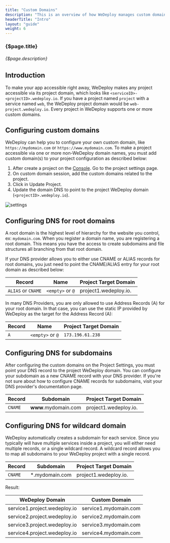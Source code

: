 ```yaml
---
title: "Custom Domains"
description: "This is an overview of how WeDeploy manages custom domains for your projects."
headerTitle: "Intro"
layout: "guide"
weight: 6
---
```


### {$page.title}

###### {$page.description}

<article id="1">

## Introduction

To make your app accessible right away, WeDeploy makes any project accessible via its project domain, which looks like `<serviceID>-<projectID>.wedeploy.io`. If you have a project named `project` with a service named `web`, the WeDeploy project domain would be `web-project.wedeploy.io`. Every project in WeDeploy supports one or more custom domains.

</article>

<article id="2">

## Configuring custom domains

WeDeploy can help you to configure your own custom domain, like `https://mydomain.com` or `https://www.mydomain.com`.
To make a project accessible via one or more non-WeDeploy domain names, you must add custom domain(s) to your project configuration as described below:

1. After create a project on the [Console](https://console.wedeploy.com). Go to the project settings page.
2. On custom domain session, add the custom domains related to the project.
3. Click in Update Project.
4. Update the domain DNS to point to the project WeDeploy domain (`<projectID>.wedeploy.io`).

![settings](/images/docs/intro/custom-domains--settings.png)

</article>

<article id="3">

## Configuring DNS for root domains

A root domain is the highest level of hierarchy for the website you control, ex: `mydomain.com`. When you register a domain name, you are registering a root domain. This means you have the access to create subdomains and file structures all branching from that root domain.

If your DNS provider allows you to either use CNAME or ALIAS records for root domains, you just need to point the CNAME/ALIAS entry for your root domain as described below:

<div class="table-container">

| Record            | Name             | Project Target Domain |
| ----------------- | ---------------- | --------------------- |
| `ALIAS` or `CNAME`| `<empty>` or `@` | project1.wedeploy.io. |

</div>

In many DNS Providers, you are only allowed to use Address Records (A) for your root domain. In that case, you can use the static IP provided by WeDeploy as the target for the Address Record (A):

<div class="table-container">

| Record            | Name             | Project Target Domain |
| ----------------- | ---------------- | --------------------- |
| `A`               | `<empty>` or `@` | `173.196.61.238`      |

</div>

</article>

<article id="4">

## Configuring DNS for subdomains

After configuring the custom domains on the Project Settings, you must point your DNS record to the project WeDeploy domain. You can configure your subdomain as a new CNAME record with your DNS provider. If you're not sure about how to configure CNAME records for subdomains, visit your DNS provider's documentation page.

<div class="table-container">

| Record            | Subdomain            | Project Target Domain |
| ----------------- | -------------------- | --------------------- |
| `CNAME`           | **www**.mydomain.com | project1.wedeploy.io. |

</div>

</article>

<article id="5">

## Configuring DNS for wildcard domain

WeDeploy automatically creates a subdomain for each service. Since you typically will have multiple services inside a project, you will either need multiple records, or a single wildcard record. A wildcard record allows you to map all subdomains to your WeDeploy project with a single record.

<div class="table-container">

| Record            | Subdomain            | Project Target Domain |
| ----------------- | -------------------- | --------------------- |
| `CNAME`           | *.mydomain.com       | project1.wedeploy.io. |

</div>

Result:

<div class="table-container">

| WeDeploy Domain              | Custom Domain         |
| ---------------------------- | --------------------- |
| service1.project.wedeploy.io | service1.mydomain.com |
| service2.project.wedeploy.io | service2.mydomain.com |
| service3.project.wedeploy.io | service3.mydomain.com |
| service4.project.wedeploy.io | service4.mydomain.com |

</div>

</article>
